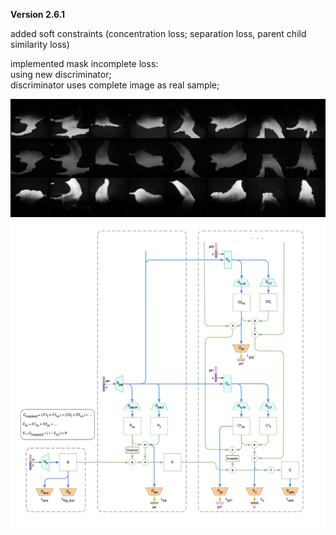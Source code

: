 **Version 2.6.1**

added soft constraints (concentration loss; separation loss, parent child similarity loss)<br>

implemented mask incomplete loss: <br>
using new discriminator;<br>
discriminator uses complete image as real sample;<br>

![](1.png)
![](v2.png)
